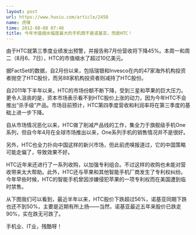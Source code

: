 ```yaml
---
layout: post
url: https://www.huxiu.com/article/2458
name: 虎嗅
time: 2012-08-08 07:40
title: 今年市值缩水幅度最大的手机商不是诺基亚，而是HTC！
---
```

由于HTC就第三季度业绩发出预警，并报告称7月份营收将下降45%。本周一和周二（8月6、7日），HTC的市值缩水了超过10亿美元。

据FactSet的数据，自2月份以来，包括瑞银和Invesco在内的47家海外机构投资者抛空了HTC股份，而另88家机构投资者则减持了HTC股份。

自2011年下半年以来，HTC的市场份额不断下降，受到三星和苹果的巨大压力。更令人沮丧的是，资本市场表示看不到HTC股价上涨的动力，因为今年HTC不会推出“杀手级”产品。市场目前预计，HTC第四季度营收和利润率将在第三季度的基础上进一步下降。

自从市场情况恶化以来，HTC做了削减产品线的工作，集全力于旗舰级手机One系列，但自今年4月在全球市场推出以来，One系列手机的销售情况并不是很好。

另外，HTC也全力扑向中国这样的新兴市场，但此前虎嗅报道过，它的中国策略可能走偏了，导致效果不好。

HTC近年来还进行了一系列收购，以加强专利组合。不过这样的收购也未能对营收带来太大帮助。此外，HTC还与苹果和其他智能手机厂商发生了专利权纠纷。今年早些时候，HTC的智能手机曾因涉嫌侵犯苹果的一项专利权而在美国遭到临时禁售。

从下图我们可以看到，最近半年以来，HTC股价下跌超过56%，诺基亚同期下跌也还不到50%，主要是近期有所上扬——当然，诺基亚最近五年来股价已跌走90%，实在跌无可跌了。

手机业、IT业，残酷呀！

